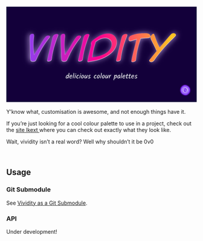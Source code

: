 [![Vividity](.assets/vividity-title.png)](https://sup2point0.github.io/vividity)

Y’know what, customisation is awesome, and not enough things have it.

If you’re just looking for a cool colour palette to use in a project, check out the [site lkext ](https://sup2point0.github.io/vividity) where you can check out exactly what they look like.

Wait, vividity isn’t a real word? Well why shouldn’t it be 0v0


<br>


## Usage

### Git Submodule
See [Vividity as a Git Submodule](docs/usage/submodule.md).

### API
Under development!

